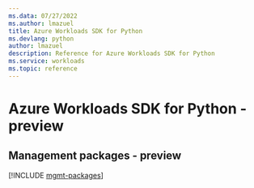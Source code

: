 ```yaml
---
ms.data: 07/27/2022
ms.author: lmazuel
title: Azure Workloads SDK for Python
ms.devlang: python
author: lmazuel
description: Reference for Azure Workloads SDK for Python
ms.service: workloads
ms.topic: reference
---
```

# Azure Workloads SDK for Python - preview

## Management packages - preview
[!INCLUDE [mgmt-packages](workloads-mgmt-index.md)]